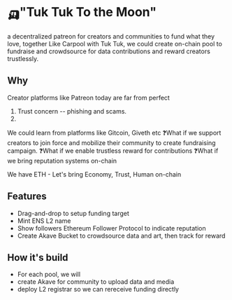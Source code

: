 # 🛺"Tuk Tuk To the Moon"
a decentralized patreon for creators and communities to fund what they love, together
Like Carpool with Tuk Tuk, we could create on-chain pool to fundraise and crowdsource for data contributions and reward creators trustlessly.


## Why
Creator platforms like Patreon today are far from perfect

1. Trust concern -- phishing and scams.
2. 

We could learn from platforms like Gitcoin, Giveth etc
❓What if we support creators to join force and mobilize their community to create fundraising campaign. 
❓What if we enable trustless reward for contributions
❓What if we bring reputation systems on-chain

We have ETH - Let's bring Economy, Trust, Human on-chain 

## Features

- Drag-and-drop to setup funding target
- Mint ENS L2 name 
- Show followers Ethereum Follower Protocol to indicate reputation
- Create Akave Bucket to crowdsource data and art, then track for reward

## How it's build
- For each pool, we will 
 - create Akave for community to upload data and media
 - deploy L2 registrar so we can rereceive funding directly
